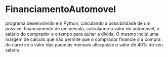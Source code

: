 # FinanciamentoAutomovel
programa desenvolvido em Python, calculando a possibilidade de um possível financiamento de um veiculo, calculando o valor do automóvel, o salário do comprador e o tempo para quitar a dívida. O mesmo inclui uma margem de calculo que não permite que o comprador financie o a compra do carro se o valor das parcelas mensais ultrapasse o valor de 40% do seu salario
